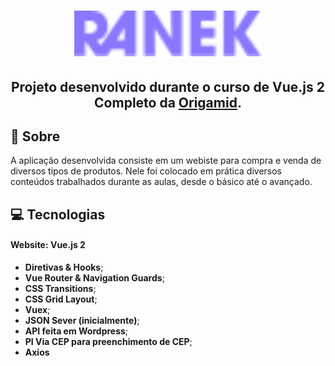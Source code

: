 <h1 align=center>
<img src="./src/assets/ranek.svg" width="300" />
</h1>

<div align="center">
</div>

<h2 align="center">

Projeto desenvolvido durante o curso de Vue.js 2 Completo da **[Origamid][origamid_site]**.

</h2>

<!-- 
  ...
  Local Reservado para o Banner com a montagem da tela
  do site e do aplicativo mobile.
  ...
-->

## **:rocket: Sobre**
A aplicação desenvolvida consiste em um webiste para compra e venda de diversos tipos de produtos. Nele foi colocado em prática diversos conteúdos trabalhados durante as aulas, desde o básico até o avançado.

## **:computer: Tecnologias**
  
  #### **Website: Vue.js 2**
- **Diretivas & Hooks**;
- **Vue Router & Navigation Guards**;
- **CSS Transitions**;
- **CSS Grid Layout**;
- **Vuex**;
- **JSON Sever (inicialmente)**;
- **API feita em Wordpress**;
- **PI Via CEP para preenchimento de CEP**;
- **Axios**

[font_roboto]: https://fonts.google.com/specimen/Roboto

[font_ubuntu]: https://fonts.google.com/specimen/Ubuntu

<!--### **Executando o Projeto**

<!-- #### **:iphone: Mobile**
> 1. $cd frequency
> 2. $npm install
> 3. $npm start
> 4. No seu celular, abra o Expo
> 5. Escaneie o QR Code na tela do seu computador
> 6. Enjoy!

<!--### **Ou faça o [Download][link] do nosso aplicativo! (Somente Android)** 
> 1. clique no link de download
> 2. instale o apk baixado
> 3. Enjoy! -->


<!-- Website Links -->

[marcus]: https://www.linkedin.com/in/marcus-vinicius-de-araujo-06ba6585/
[otavio]: https://www.linkedin.com/in/otavio-glycerio-477061a1/
[paulo]: https://www.linkedin.com/in/paulovitorsoares/
[priscylla]: https://www.linkedin.com/in/priscyllaboente/
[rafael]: https://www.linkedin.com/in/rafaelst2000/

[link]: https://exp-shell-app-assets.s3.us-west-1.amazonaws.com/android/%40rafaelst2000/frequency-f0b9f3b06da544d2862823b7262822dc-signed.apk

[shawee_site]: https://shawee.io/pt/

[origamid_site]: https://www.origamid.com./

<!-- Badges -->

[github_issues_badge]: https://img.shields.io/github/issues/x0n4d0/ecoleta?color=green

[repository_license_badge]: https://img.shields.io/github/license/x0n4d0/ecoleta

[node_version_badge]: https://img.shields.io/badge/node-12.17.0-green

[npm_version_badge]: https://img.shields.io/badge/npm-6.14.4-red

[web_react_badge]: https://img.shields.io/badge/web-react-blue

[mobile_react-native_badge]: https://img.shields.io/badge/mobile-react%20native-blueviolet

[server_nodejs_badge]: https://img.shields.io/badge/server-nodejs-important

<!-- Techs -->

[react]: https://reactjs.org/

[typescript]: https://www.typescriptlang.org/

[node]: https://nodejs.org/en/

[leaflet]: https://react-leaflet.js.org/en/

[ibge_api]: https://servicodados.ibge.gov.br/api/docs/localidades?versao=1

[ibge_api_ufs]: https://servicodados.ibge.gov.br/api/docs/localidades?versao=1#api-UFs-estadosGet

[ibge_api_municipios]: https://servicodados.ibge.gov.br/api/docs/localidades?versao=1#api-Municipios-estadosUFMunicipiosGet

[vscode]: https://code.visualstudio.com/

[react_native]: http://www.reactnative.com/

[stackedit]: https://stackedit.io

[vscode_sqlite_extension]: https://marketplace.visualstudio.com/items?itemName=alexcvzz.vscode-sqlite

[markdown_emoji]: https://gist.github.com/rxaviers/7360908

[commitlint]: https://github.com/conventional-changelog/commitlint

[express]: https://expressjs.com/

[cors]: https://expressjs.com/en/resources/middleware/cors.html

[knex]: http://knexjs.org/

[sqlite3]: https://github.com/mapbox/node-sqlite3

[tsnode]: https://github.com/TypeStrong/ts-node

[feather_icons]: https://feathericons.com/

[insomnia]: https://insomnia.rest/

[react_leaflet]: https://react-leaflet.js.org/

[react_router_dom]: https://github.com/ReactTraining/react-router/tree/master/packages/react-router-dom

[react_icons]: https://react-icons.github.io/react-icons/

[axios]: https://github.com/axios/axios
